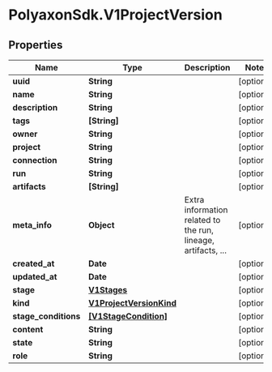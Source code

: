 # PolyaxonSdk.V1ProjectVersion

## Properties

Name | Type | Description | Notes
------------ | ------------- | ------------- | -------------
**uuid** | **String** |  | [optional] 
**name** | **String** |  | [optional] 
**description** | **String** |  | [optional] 
**tags** | **[String]** |  | [optional] 
**owner** | **String** |  | [optional] 
**project** | **String** |  | [optional] 
**connection** | **String** |  | [optional] 
**run** | **String** |  | [optional] 
**artifacts** | **[String]** |  | [optional] 
**meta_info** | **Object** | Extra information related to the run, lineage, artifacts, ... | [optional] 
**created_at** | **Date** |  | [optional] 
**updated_at** | **Date** |  | [optional] 
**stage** | [**V1Stages**](V1Stages.md) |  | [optional] 
**kind** | [**V1ProjectVersionKind**](V1ProjectVersionKind.md) |  | [optional] 
**stage_conditions** | [**[V1StageCondition]**](V1StageCondition.md) |  | [optional] 
**content** | **String** |  | [optional] 
**state** | **String** |  | [optional] 
**role** | **String** |  | [optional] 


